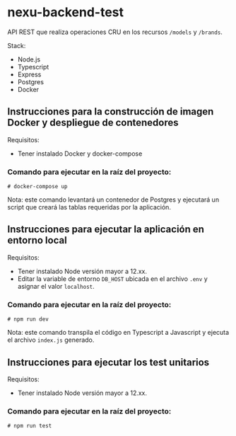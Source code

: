 
# nexu-backend-test

API REST que realiza operaciones CRU en los recursos `/models` y `/brands`.

Stack:
- Node.js
- Typescript
- Express
- Postgres
- Docker

## Instrucciones para la construcción de imagen Docker y despliegue de contenedores

Requisitos:
- Tener instalado Docker y docker-compose

### Comando para ejecutar en la raíz del proyecto:

``# docker-compose up``

Nota: este comando levantará un contenedor de Postgres y ejecutará un script que creará las tablas requeridas por la aplicación.

## Instrucciones para ejecutar la aplicación en entorno local

Requisitos:
- Tener instalado Node versión mayor a 12.xx.
- Editar la variable de entorno `DB_HOST` ubicada en el archivo `.env` y asignar el valor `localhost`.

### Comando para ejecutar en la raíz del proyecto:

``# npm run dev``

Nota: este comando transpila el código en Typescript a Javascript y ejecuta el archivo `index.js` generado.

## Instrucciones para ejecutar los test unitarios

Requisitos:
- Tener instalado Node versión mayor a 12.xx.

### Comando para ejecutar en la raíz del proyecto:

``# npm run test``

